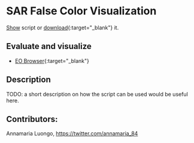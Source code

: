# SAR False Color Visualization
<a href="#" id='togglescript'>Show</a> script or [download](script.js){:target="_blank"} it.
<div id='script_view' style="display:none">
{% highlight javascript %}
      {% include_relative script.js %}
{% endhighlight %}
</div>

## Evaluate and visualize
 - [EO Browser](http://apps.sentinel-hub.com/eo-browser/#lat=-6.0992&lng=105.4166&zoom=12&datasource=Sentinel-1%20AWS%20(S1-AWS-IW-VVVH)&time=2019-03-21&preset=CUSTOM&layers=VV,VH,HH&evalscripturl=https://raw.githubusercontent.com/sentinel-hub/custom-scripts/master/sentinel-1/sar_false_color_visualization/script.js){:target="_blank"}   

## Description
TODO: a short description on how the script can be used would be useful here.

## Contributors:
Annamaria Luongo, https://twitter.com/annamaria_84

